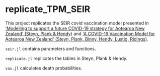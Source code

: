 # replicate_TPM_SEIR
This project replicates the SEIR covid vaccination model presented in ['Modelling to support a future COVID-19 strategy for Aotearoa New Zealand' (Steyn, Plank & Hendy)](https://cpb-ap-se2.wpmucdn.com/blogs.auckland.ac.nz/dist/d/75/files/2017/01/modelling-to-support-a-future-covid-19-strategy-for-aotearoa-new-zealand.pdf) and ['A COVID-19 Vaccination Model for Aotearoa New Zealand' (Steyn, Plank, Binny, Hendy, Lustig, Ridings)](https://www.tepunahamatatini.ac.nz/2021/06/30/a-covid-19-vaccination-model-for-aotearoa-new-zealand/).

`seir.jl` contains parameters and functions.

`replicate.jl` replicates the tables in Steyn, Plank & Hendy.

`vax.jl` calculates death probabilities.

